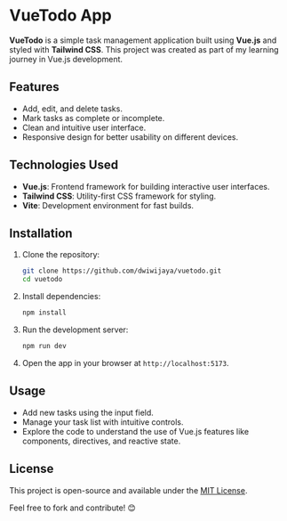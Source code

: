 # VueTodo App

**VueTodo** is a simple task management application built using **Vue.js** and styled with **Tailwind CSS**. This project was created as part of my learning journey in Vue.js development.

## Features

- Add, edit, and delete tasks.
- Mark tasks as complete or incomplete.
- Clean and intuitive user interface.
- Responsive design for better usability on different devices.

## Technologies Used

- **Vue.js**: Frontend framework for building interactive user interfaces.
- **Tailwind CSS**: Utility-first CSS framework for styling.
- **Vite**: Development environment for fast builds.

## Installation

1. Clone the repository:
   ```bash
   git clone https://github.com/dwiwijaya/vuetodo.git
   cd vuetodo
   ```

2. Install dependencies:
   ```bash
   npm install
   ```

3. Run the development server:
   ```bash
   npm run dev
   ```

4. Open the app in your browser at `http://localhost:5173`.

## Usage

- Add new tasks using the input field.
- Manage your task list with intuitive controls.
- Explore the code to understand the use of Vue.js features like components, directives, and reactive state.

## License

This project is open-source and available under the [MIT License](LICENSE).



Feel free to fork and contribute! 😊
